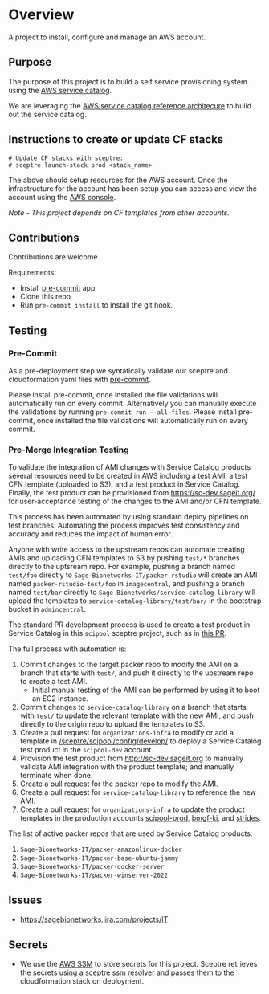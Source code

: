 # Overview
A project to install, configure and manage an AWS account.

## Purpose
The purpose of this project is to build a self service provisioning
system using the
[AWS service catalog](https://docs.aws.amazon.com/servicecatalog/latest/adminguide/introduction.html).

We are leveraging the [AWS service catalog reference architecure](https://github.com/Sage-Bionetworks/service-catalog-library)
to build out the service catalog.

## Instructions to create or update CF stacks

```
# Update CF stacks with sceptre:
# sceptre launch-stack prod <stack_name>
```

The above should setup resources for the AWS account. Once the infrastructure
for the account has been setup you can access and view the account using the
[AWS console](https://AWS-account-ID-or-alias.signin.aws.amazon.com/console).

*Note - This project depends on CF templates from other accounts.*

## Contributions
Contributions are welcome.

Requirements:
* Install [pre-commit](https://pre-commit.com/#install) app
* Clone this repo
* Run `pre-commit install` to install the git hook.

## Testing

### Pre-Commit
As a pre-deployment step we syntatically validate our sceptre and
cloudformation yaml files with [pre-commit](https://pre-commit.com).

Please install pre-commit, once installed the file validations will
automatically run on every commit. Alternatively you can manually
execute the validations by running `pre-commit run --all-files`.
Please install pre-commit, once installed the file validations will
automatically run on every commit.

### Pre-Merge Integration Testing

To validate the integration of AMI changes with Service Catalog products several
resources need to be created in AWS including a test AMI, a test CFN template
(uploaded to S3), and a test product in Service Catalog. Finally, the test
product can be provisioned from https://sc-dev.sageit.org/ for user-acceptance
testing of the changes to the AMI and/or CFN template.

This process has been automated by using standard deploy pipelines on test
branches. Automating the process improves test consistency and accuracy and
reduces the impact of human error.

Anyone with write access to the upstream repos can automate creating AMIs and
uploading CFN templates to S3 by pushing `test/*` branches directly to the
uptsream repo. For example, pushing a branch named `test/foo` directly to
`Sage-Bionetworks-IT/packer-rstudio` will create an AMI named
`packer-rstudio-test/foo` in `imagecentral`, and pushing a branch named
`test/bar` directly to `Sage-Bionetworks/service-catalog-library` will upload
the templates to `service-catalog-library/test/bar/` in the bootstrap bucket in
`admincentral`.

The standard PR development process is used to create a test product in Service
Catalog in this `scipool` sceptre project, such as in [this PR](https://github.com/Sage-Bionetworks-IT/organizations-infra/pull/1109).

The full process with automation is:

1. Commit changes to the target packer repo to modify the AMI on a branch that
   starts with `test/`, and push it directly to the upstream repo to create a
   test AMI.
   - Initial manual testing of the AMI can be performed by using it to boot an
     EC2 instance.
1. Commit changes to `service-catalog-library` on a branch that starts with
   `test/` to update the relevant template with the new AMI, and push directly
   to the origin repo to upload the templates to S3.
1. Create a pull request for `organizations-infra` to modify or add a template
   in [/sceptre/scipool/config/develop/](./config/develop) to deploy a Service
   Catalog test product in the `scipool-dev` account.
1. Provision the test product from http://sc-dev.sageit.org to manually validate
   AMI integration with the product template; and manually terminate when done.
1. Create a pull request for the packer repo to modify the AMI.
1. Create a pull request for `service-catalog-library` to reference the new AMI.
1. Create a pull request for `organizations-infra` to update the product templates
   in the production accounts [scipool-prod](./config/prod), [bmgf-ki](./config/dmgf-ki),
   and [strides](./config/strides).

The list of active packer repos that are used by Service Catalog products:

1. `Sage-Bionetworks-IT/packer-amazonlinux-docker`
1. `Sage-Bionetworks-IT/packer-base-ubuntu-jammy`
1. `Sage-Bionetworks-IT/packer-docker-server`
1. `Sage-Bionetworks-IT/packer-winserver-2022`

## Issues
* https://sagebionetworks.jira.com/projects/IT

## Secrets
* We use the [AWS SSM](https://docs.aws.amazon.com/systems-manager/latest/userguide/systems-manager-paramstore.html)
to store secrets for this project.  Sceptre retrieves the secrets using
a [sceptre ssm resolver](https://github.com/cloudreach/sceptre/tree/v1/contrib/ssm-resolver)
and passes them to the cloudformation stack on deployment.
